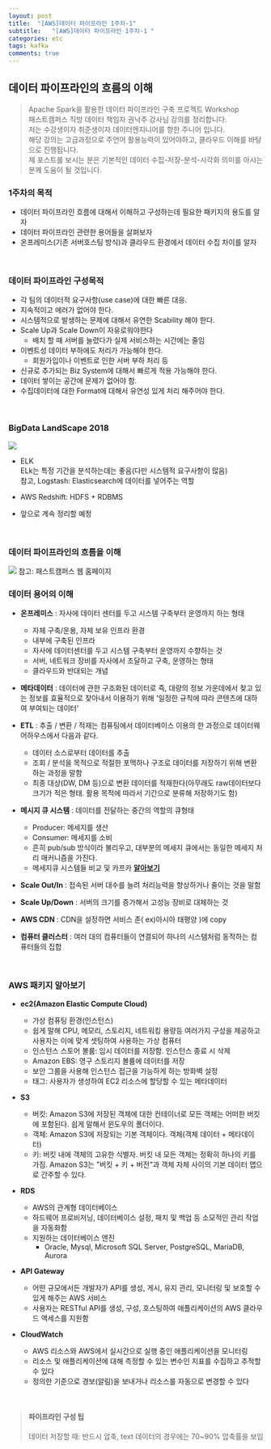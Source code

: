 ```yaml
---
layout: post
title:  "[AWS]데이터 파이프라인 1주차-1"
subtitle:   "[AWS]데이터 파이프라인 1주차-1 "
categories: etc
tags: kafka
comments: true
---
```


## 데이터 파이프라인의 흐름의 이해
> Apache Spark을 활용한 데이터 파이프라인 구축 프로젝트 Workshop  
> 패스트캠퍼스 직방 데이터 책임자 권낙주 강사님 강의를 정리합니다.  
> 저는 수강생이자 취준생이자 데이터엔지니어를 향한 주니어 입니다.  
> 해당 강의는 고급과정으로 주언어 활용능력이 있어야하고, 클라우드 이해를 바탕으로 진행됩니다.  
> 제 포스트를 보시는 분은 기본적인 데이터 수집-저장-분석-시각화 의미를 아시는 분께 도움이 될 것입니다.

### 1주차의 목적
- 데이터 파이프라인 흐름에 대해서 이해하고 구성하는데 필요한 패키지의 용도를 알자
- 데이터 파이프라인 관련한 용어들을 살펴보자
- 온프레미스(기존 서버호스팅 방식)과 클라우드 환경에서 데이터 수집 차이를 알자

<br>

### 데이터 파이프라인 구성목적  

- 각 팀의 데이터적 요구사항(use case)에 대한 빠른 대응.
- 지속적이고 에러가 없어야 한다.  
- 시스템적으로 발생하는 문제에 대해서 유연한 Scability 해야 한다.
- Scale Up과 Scale Down이 자유로워야한다  
	- 배치 할 때 서버를 늘렸다가 실제 서비스하는 시간에는 줄임
- 이벤트성 데이터 부하에도 처리가 가능해야 한다.  
	- 회원가입이나 이벤트로 인한 서버 부하 처리 등
- 신규로 추가되는 Biz System에 대해서 빠르게 적용 가능해야 한다.
- 데이터 쌓이는 공간에 문제가 없어야 함.
- 수집데이터에 대한 Format에 대해서 유연성 있게 처리 해주어야 한다.

<br>

### BigData LandScape 2018

<img src="bigdatalandscape2018">  


- ELK  
ELk는 특정 기간을 분석하는데는 좋음(다만 시스템적 요구사항이 많음)  
참고, Logstash: Elasticsearch에 데이터를 넣어주는 역할    

- AWS Redshift: HDFS + RDBMS

- 앞으로 계속 정리할 예정

<br>


### 데이터 파이프라인의 흐름을 이해
<img src = "datapipeline-1">  
참고: 패스트캠퍼스 웹 홈페이지


### 데이터 용어의 이해
- **온프레미스** : 자사에 데이터 센터를 두고 시스템 구축부터 운영까지 하는 형태
	- 자체 구축/운용, 자체 보유 인프라 환경
	- 내부에 구축된 인프라
	- 자사에 데이터센터를 두고 시스템 구축부터 운영까지 수향하는 것
	- 서버, 네트워크 장비를 자사에서 조달하고 구축, 운영하는 형태
	- 클라우드와 반대되는 개념

- **메타데이터** : 데이터에 관한 구조화된 데이터로 즉, 대량의 정보 가운데에서 찾고 있는 정보를 효율적으로 찾아내서 이용하기 위해 '일정한 규칙에 따라 콘텐츠에 대하여 부여되는 데이터'

- **ETL** : 추출 / 변환 / 적재는 컴퓨팅에서 데이터베이스 이용의 한 과정으로 데이터웨어하우스에서 다음과 같다.
	- 데이터 소스로부터 데이터를 추출
	- 조회 / 분석을 목적으로 적절한 포맥하나 구조로 데이터를 저장하기 위해 변환하는 과정을 말함
	- 최종 대상(DW, DM 등)으로 변환 데이터를 적재한다(아무래도 raw데이터보다 크기가 적은 형태. 활용 목적에 따라서 기간으로 분류해 저장하기도 함)

- **메시지 큐 시스템** : 데이터를 전달하는 중간의 역할의 큐형태
	- Producer: 메세지를 생산
	- Consumer: 메세지를 소비
	- 흔히 pub/sub 방식이라 불리우고, 대부분의 메세지 큐에서는 동일한 메세지 처리 매커니즘을 가진다.
	- 메세지큐 시스템들 비교 및 카프카 **[알아보기](https://twowinsh87.github.io/etc/2018/08/07/etc-kafka-8/)**

- **Scale Out/In** : 접속된 서버 대수를 늘려 처리능력을 향상하거나 줄이는 것을 말함  

- **Scale Up/Down** : 서버의 크기를 증가해서 고성능 장비로 대체하는 것  
- **AWS CDN** : CDN을 설정하면 서비스 존( ex)아시아 태평양 )에 copy
- **컴퓨터 클러스터** : 여러 대의 컴퓨터들이 연결되어 하나의 시스템처럼 동작하는 컴퓨터들의 집합

<br>

### AWS 패키지 알아보기

- **ec2(Amazon Elastic Compute Cloud)**
	- 가상 컴퓨팅 환경(인스턴스)
	- 쉽게 말해 CPU, 메모리, 스토리지, 네트워킹 용량등 여러가지 구성을 제공하고 사용자는 이에 맞게 셋팅하여 사용하는 가상 컴퓨터
	- 인스턴스 스토어 볼륨: 임시 데이터를 저장함. 인스턴스 종료 시 삭제
	- Amazon EBS: 영구 스토리지 볼륨에 데이터를 저장
	- 보안 그룹을 사용해 인스턴스 접근을 가능하게 하는 방화벽 설정
	- 태그: 사용자가 생성하여 EC2 리소스에 할당할 수 있는 메타데이터

- **S3**
	- 버킷: Amazon S3에 저장된 객체에 대한 컨테이너로 모든 객체는 어떠한 버킷에 포함된다. 쉽게 말해서 윈도우의 폴더이다.
	- 객체: Amazon S3에 저장되는 기본 객체이다. 객체(객체 데이터 + 메타데이터)
	- 키: 버킷 내에 객체의 고유한 식별자. 버킷 내 모든 객체는 정확히 하나의 키를 가짐. Amazon S3는 "버킷 + 키 + 버전"과 객체 자체 사이의 기본 데이터 맵으로 간주할 수 있다.

- **RDS**  
	- AWS의 관계형 데이터베이스
	- 하드웨어 프로비저닝, 데이터베이스 설정, 패치 및 백업 등 소모적인 관리 작업을 자동화함
	- 지원하는 데이터베이스 엔진
		- Oracle, Mysql, Microsoft SQL Server, PostgreSQL, MariaDB, Aurora

- **API Gateway**
	- 어떤 규모에서든 개발자가 API를 생성, 게시, 유지 관리, 모니터링 및 보호할 수 있게 해주는 AWS 서비스
	- 사용자는 RESTful API를 생성, 구성, 호스팅하여 애플리케이션의 AWS 클라우드 액세스를 지원함

- **CloudWatch**
	- AWS 리소스와 AWS에서 실시간으로 실행 중인 애플리케이션을 모니터링
	- 리소스 및 애플리케이션에 대해 측정할 수 있는 변수인 지표를 수집하고 추적할 수 있다
	- 정의한 기준으로 경보(알림)을 보내거나 리소스를 자동으로 변경할 수 있다

<br>


> #### 파이프라인 구성 팁
> 데이터 저장할 때: 반드시 압축, text 데이터의 경우에는 70~90% 압축률을 보임
